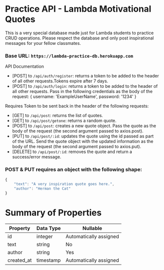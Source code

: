 # Practice API - Lambda Motivational Quotes

This is a very special database made just for Lambda students to practice CRUD operations. Please respect the database and only post inspirational messages for your fellow classmates. 

### Base URL: `https://lambda-practice-db.herokuapp.com`

API Documentation

- [POST] to `/api/auth/register`: returns a token to be added to the header of all other requests.Tokens expire after 7 days.
- [POST] to `/api/auth/login`: returns a token to be added to the header of all other requests. Pass in the following credentials as the body of the request: { username: 'ExampleUserName', password: '1234' }

Requires Token to be sent back in the header of the following requests:

- [GET] to `/api/post`: returns the list of quotes.
- [GET] to `/api/post/getone`: returns a random quote.
- [POST] to `/api/post`: creates a new quote object. Pass the quote as the body of the request (the second argument passed to axios.post).
- [PUT] to `/api/post/:id`: updates the quote using the id passed as part of the URL. Send the quote object with the updated information as the body of the request (the second argument passed to axios.put).
- [DELETE] to `/api/post/:id`: removes the quote and return a success/error message.



### POST & PUT requires an object with the following shape:

```javascript 
{
    "text": "A very inspiration quote goes here.",
    "author": "Herman the Cat"
} 
```


# Summary of Properties

| Property    | Data Type | Nullable                          |
| -------- | ------ | --------------------------------- |
| id       | integer  | Automatically assigned  |
| text     | string   | No               |
| author   | string   | Yes              | 
| created_at| timestamp   | Automatically assigned   |


